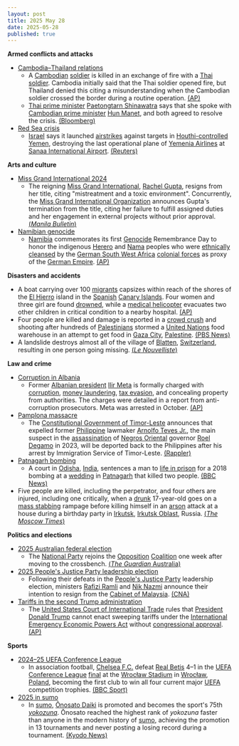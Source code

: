 ```yaml
---
layout: post
title: 2025 May 28
date: 2025-05-28
published: true
---
```



**Armed conflicts and attacks**

* [Cambodia–Thailand relations](https://en.wikipedia.org/wiki/Cambodia%E2%80%93Thailand_relations "Cambodia–Thailand relations")
  + A [Cambodian](https://en.wikipedia.org/wiki/Cambodia "Cambodia") [soldier](https://en.wikipedia.org/wiki/Royal_Cambodian_Armed_Forces "Royal Cambodian Armed Forces") is killed in an exchange of fire with a [Thai](https://en.wikipedia.org/wiki/Thailand "Thailand") [soldier](https://en.wikipedia.org/wiki/Royal_Thai_Armed_Forces "Royal Thai Armed Forces"). Cambodia initially said that the Thai soldier opened fire, but Thailand denied this citing a misunderstanding when the Cambodian soldier crossed the border during a routine operation. [(AP)](https://apnews.com/article/thailand-cambodia-soldiers-border-clash-a4b8547559ff1fe493bdac60aad008eb)
  + [Thai prime minister](https://en.wikipedia.org/wiki/Prime_Minister_of_Thailand "Prime Minister of Thailand") [Paetongtarn Shinawatra](https://en.wikipedia.org/wiki/Paetongtarn_Shinawatra "Paetongtarn Shinawatra") says that she spoke with [Cambodian prime minister](https://en.wikipedia.org/wiki/Prime_Minister_of_Cambodia "Prime Minister of Cambodia") [Hun Manet](https://en.wikipedia.org/wiki/Hun_Manet "Hun Manet"), and both agreed to resolve the crisis. [(Bloomberg)](https://www.bloomberg.com/news/articles/2025-05-28/thai-cambodian-soldiers-exchange-fire-at-disputed-border-area)
* [Red Sea crisis](https://en.wikipedia.org/wiki/Red_Sea_crisis "Red Sea crisis")
  + [Israel](https://en.wikipedia.org/wiki/Israel "Israel") says it launched [airstrikes](https://en.wikipedia.org/wiki/Airstrike "Airstrike") against targets in [Houthi-controlled Yemen](https://en.wikipedia.org/wiki/Houthi-controlled_territory_of_Yemen "Houthi-controlled territory of Yemen"), destroying the last operational plane of [Yemenia Airlines](https://en.wikipedia.org/wiki/Yemenia_Airlines "Yemenia Airlines") at [Sanaa International Airport](https://en.wikipedia.org/wiki/Sanaa_International_Airport "Sanaa International Airport"). [(Reuters)](https://www.reuters.com/world/middle-east/israel-says-it-has-hit-houthi-targets-including-last-plane-sanaa-airport-2025-05-28/)

**Arts and culture**

* [Miss Grand International 2024](https://en.wikipedia.org/wiki/Miss_Grand_International_2024 "Miss Grand International 2024")
  + The reigning [Miss Grand International](https://en.wikipedia.org/wiki/Miss_Grand_International "Miss Grand International"), [Rachel Gupta](https://en.wikipedia.org/wiki/Rachel_Gupta "Rachel Gupta"), resigns from her title, citing "mistreatment and a toxic environment". Concurrently, the [Miss Grand International Organization](https://en.wikipedia.org/wiki/Miss_Grand_International_%28company%29 "Miss Grand International (company)") announces Gupta's termination from the title, citing her failure to fulfill assigned duties and her engagement in external projects without prior approval. [(*Manila Bulletin*)](https://mb.com.ph/2025/05/28/miss-grand-international-2024-rachel-gupta-steps-down-promises-to-return-crown)
* [Namibian genocide](https://en.wikipedia.org/wiki/Namibian_genocide "Namibian genocide")
  + [Namibia](https://en.wikipedia.org/wiki/Namibia "Namibia") commemorates its first [Genocide](https://en.wikipedia.org/wiki/Genocide "Genocide") Remembrance Day to honor the indigenous [Herero](https://en.wikipedia.org/wiki/Herero_people "Herero people") and [Nama](https://en.wikipedia.org/wiki/Nama_people "Nama people") peoples who were [ethnically cleansed](https://en.wikipedia.org/wiki/Ethnic_cleansing "Ethnic cleansing") by the [German South West Africa](https://en.wikipedia.org/wiki/German_South_West_Africa "German South West Africa") [colonial forces](https://en.wikipedia.org/wiki/Imperial_Schutztruppe_for_German_South_West_Africa "Imperial Schutztruppe for German South West Africa") as proxy of the [German Empire](https://en.wikipedia.org/wiki/German_Empire "German Empire"). [(AP)](https://apnews.com/article/namibia-germany-genocide-commemoration-indigenous-herero-nama-abe931fbab90756a8717f1e235871e47)

**Disasters and accidents**

* A boat carrying over 100 [migrants](https://en.wikipedia.org/wiki/Human_migration "Human migration") capsizes within reach of the shores of the [El Hierro](https://en.wikipedia.org/wiki/El_Hierro "El Hierro") island in the [Spanish](https://en.wikipedia.org/wiki/Spain "Spain") [Canary Islands](https://en.wikipedia.org/wiki/Canary_Islands "Canary Islands"). Four women and three girl are found [drowned](https://en.wikipedia.org/wiki/Drowning "Drowning"), while a [medical helicopter](https://en.wikipedia.org/wiki/Medical_helicopter "Medical helicopter") evacuates two other children in critical condition to a nearby hospital. [(AP)](https://apnews.com/article/migrants-capsized-boat-spain-canary-islands-36d85cd37146306439fdb0947c302b90)
* Four people are killed and damage is reported in a [crowd crush](https://en.wikipedia.org/wiki/Crowd_crush "Crowd crush") and shooting after hundreds of [Palestinians](https://en.wikipedia.org/wiki/Palestinian "Palestinian") stormed a [United Nations](https://en.wikipedia.org/wiki/United_Nations "United Nations") food warehouse in an attempt to get food in [Gaza City](https://en.wikipedia.org/wiki/Gaza_City "Gaza City"), [Palestine](https://en.wikipedia.org/wiki/Palestine "Palestine"). [(PBS News)](https://www.pbs.org/newshour/world/1-killed-dozens-wounded-when-crowd-was-fired-upon-at-chaotic-gaza-aid-site-health-officials-say)
* A landslide destroys almost all of the village of [Blatten](https://en.wikipedia.org/wiki/Blatten_%28L%C3%B6tschen%29 "Blatten (Lötschen)"), [Switzerland](https://en.wikipedia.org/wiki/Switzerland "Switzerland"), resulting in one person going missing. [(*Le Nouvelliste*)](https://www.lenouvelliste.ch/valais/haut-valais/une-grande-partie-du-village-de-blatten-rayee-de-la-carte-on-a-perdu-notre-village-pas-notre-coeur-revivez-notre-direct-1454317)

**Law and crime**

* [Corruption in Albania](https://en.wikipedia.org/wiki/Corruption_in_Albania "Corruption in Albania")
  + Former [Albanian president](https://en.wikipedia.org/wiki/President_of_Albania "President of Albania") [Ilir Meta](https://en.wikipedia.org/wiki/Ilir_Meta "Ilir Meta") is formally charged with [corruption](https://en.wikipedia.org/wiki/Corruption "Corruption"), [money laundering](https://en.wikipedia.org/wiki/Money_laundering "Money laundering"), [tax evasion](https://en.wikipedia.org/wiki/Tax_evasion "Tax evasion"), and concealing property from authorities. The charges were detailed in a report from anti-corruption prosecutors. Meta was arrested in October. [(AP)](https://apnews.com/article/albania-corruption-former-president-ilir-meta-charged-8fb2c1d9ab32d9983c2114d6426bb227)
* [Pamplona massacre](https://en.wikipedia.org/wiki/Pamplona_massacre "Pamplona massacre")
  + The [Constitutional Government of Timor-Leste](https://en.wikipedia.org/wiki/Constitutional_Government_of_Timor-Leste "Constitutional Government of Timor-Leste") announces that expelled former [Philippine](https://en.wikipedia.org/wiki/Philippine "Philippine") lawmaker [Arnolfo Teves Jr.](https://en.wikipedia.org/wiki/Arnolfo_Teves_Jr. "Arnolfo Teves Jr."), the main suspect in the [assassination](https://en.wikipedia.org/wiki/Pamplona_massacre "Pamplona massacre") of [Negros Oriental](https://en.wikipedia.org/wiki/Negros_Oriental "Negros Oriental") governor [Roel Degamo](https://en.wikipedia.org/wiki/Roel_Degamo "Roel Degamo") in 2023, will be deported back to the Philippines after his arrest by Immigration Service of Timor-Leste. [(Rappler)](https://www.rappler.com/philippines/timor-leste-arrest-arnie-teves-may-2025/)
* [Patnagarh bombing](https://en.wikipedia.org/wiki/Patnagarh_bombing "Patnagarh bombing")
  + A court in [Odisha](https://en.wikipedia.org/wiki/Odisha "Odisha"), [India](https://en.wikipedia.org/wiki/India "India"), sentences a man to [life in prison](https://en.wikipedia.org/wiki/Life_in_prison "Life in prison") for a 2018 bombing at a [wedding](https://en.wikipedia.org/wiki/Wedding "Wedding") in [Patnagarh](https://en.wikipedia.org/wiki/Patnagarh "Patnagarh") that killed two people. [(BBC News)](https://www.bbc.com/news/articles/c071myeve25o)
* Five people are killed, including the perpetrator, and four others are injured, including one critically, when a [drunk](https://en.wikipedia.org/wiki/Drunk "Drunk") 17-year-old goes on a [mass stabbing](https://en.wikipedia.org/wiki/Mass_stabbing "Mass stabbing") rampage before killing himself in an [arson](https://en.wikipedia.org/wiki/Arson "Arson") attack at a house during a birthday party in [Irkutsk](https://en.wikipedia.org/wiki/Irkutsk "Irkutsk"), [Irkutsk Oblast](https://en.wikipedia.org/wiki/Irkutsk_Oblast "Irkutsk Oblast"), Russia. [(*The Moscow Times*)](https://www.themoscowtimes.com/2025/05/28/teenager-kills-5-injures-4-in-drunken-stabbing-in-irkutsk-region-a89248)

**Politics and elections**

* [2025 Australian federal election](https://en.wikipedia.org/wiki/2025_Australian_federal_election "2025 Australian federal election")
  + The [National Party](https://en.wikipedia.org/wiki/National_Party_of_Australia "National Party of Australia") rejoins the [Opposition](https://en.wikipedia.org/wiki/Opposition_%28Australia%29 "Opposition (Australia)") [Coalition](https://en.wikipedia.org/wiki/Liberal-National_Coalition "Liberal-National Coalition") one week after moving to the crossbench. [(*The Guardian* Australia)](https://www.theguardian.com/australia-news/2025/may/28/liberals-and-nationals-reach-agreement-to-reunite-coalition-a-week-after-dramatic-split)
* [2025 People's Justice Party leadership election](https://en.wikipedia.org/wiki/2025_People%27s_Justice_Party_leadership_election "2025 People's Justice Party leadership election")
  + Following their defeats in the [People's Justice Party](https://en.wikipedia.org/wiki/People%27s_Justice_Party_%28Malaysia%29 "People's Justice Party (Malaysia)") leadership election, ministers [Rafizi Ramli](https://en.wikipedia.org/wiki/Rafizi_Ramli "Rafizi Ramli") and [Nik Nazmi](https://en.wikipedia.org/wiki/Nik_Nazmi "Nik Nazmi") announce their intention to resign from the [Cabinet of Malaysia](https://en.wikipedia.org/wiki/Cabinet_of_Malaysia "Cabinet of Malaysia"). [(CNA)](https://www.channelnewsasia.com/asia/malaysia-economy-minister-rafizi-ramli-ally-nik-nazmi-quit-cabinet-after-losses-ruling-pkrs-leadership-polls-5156601)
* [Tariffs in the second Trump administration](https://en.wikipedia.org/wiki/Tariffs_in_the_second_Trump_administration "Tariffs in the second Trump administration")
  + The [United States Court of International Trade](https://en.wikipedia.org/wiki/United_States_Court_of_International_Trade "United States Court of International Trade") rules that [President](https://en.wikipedia.org/wiki/President_of_the_United_States "President of the United States") [Donald Trump](https://en.wikipedia.org/wiki/Donald_Trump "Donald Trump") cannot enact sweeping tariffs under the [International Emergency Economic Powers Act](https://en.wikipedia.org/wiki/International_Emergency_Economic_Powers_Act "International Emergency Economic Powers Act") without [congressional approval](https://en.wikipedia.org/wiki/US_Congress "US Congress"). [(AP)](https://apnews.com/article/trump-tariffs-trade-court-0392dbd59f548e49ad4f64254ae3f94a)

**Sports**

* [2024–25 UEFA Conference League](https://en.wikipedia.org/wiki/2024%E2%80%9325_UEFA_Conference_League "2024–25 UEFA Conference League")
  + In association football, [Chelsea F.C.](https://en.wikipedia.org/wiki/Chelsea_F.C. "Chelsea F.C.") defeat [Real Betis](https://en.wikipedia.org/wiki/Real_Betis "Real Betis") 4–1 in the [UEFA Conference League](https://en.wikipedia.org/wiki/UEFA_Conference_League "UEFA Conference League") [final](https://en.wikipedia.org/wiki/2025_UEFA_Conference_League_final "2025 UEFA Conference League final") at the [Wrocław Stadium](https://en.wikipedia.org/wiki/Wroc%C5%82aw_Stadium "Wrocław Stadium") in [Wrocław](https://en.wikipedia.org/wiki/Wroc%C5%82aw "Wrocław"), [Poland](https://en.wikipedia.org/wiki/Poland "Poland"), becoming the first club to win all four current major [UEFA](https://en.wikipedia.org/wiki/UEFA "UEFA") competition trophies. [(BBC Sport)](https://www.bbc.com/sport/football/live/crk2zx2e1xet#Report)
* [2025 in sumo](https://en.wikipedia.org/wiki/2025_in_sumo "2025 in sumo")
  + In [sumo](https://en.wikipedia.org/wiki/Sumo "Sumo"), [Ōnosato Daiki](https://en.wikipedia.org/wiki/%C5%8Cnosato_Daiki "Ōnosato Daiki") is promoted and becomes the sport's 75th *[yokozuna](https://en.wikipedia.org/wiki/Yokozuna "Yokozuna")*. Ōnosato reached the highest rank of *yokozuna* faster than anyone in the modern history of [sumo](https://en.wikipedia.org/wiki/Sumo "Sumo"), achieving the promotion in 13 tournaments and never posting a losing record during a tournament. [(Kyodo News)](https://english.kyodonews.net/news/2025/05/68e4a493f74c-update1-sumo-onosato-becomes-yokozuna-at-record-pace-after-13-tournaments.html)
